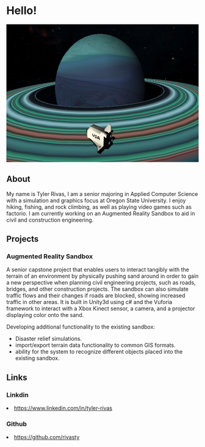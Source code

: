 # Hello!
<img src="Shuttle.png" height=361px title="A small solar system project made for a class. You can fly the space shuttle around the Titania4 star system." alt="A 3d scene with a space shuttle in front of a pale blue gas giant. A smaller planet can be seen further back. Part of a class project.">

## About

<p>
My name is Tyler Rivas, I am a senior majoring in Applied Computer Science with a simulation and graphics focus at Oregon State University.
I enjoy hiking, fishing, and rock climbing, as well as playing video games such as factorio.
I am currently working on an Augmented Reality Sandbox to aid in civil and construction engineering. 
</p>

## Projects

### Augmented Reality Sandbox
<p>A senior capstone project that enables users to interact tangibly with the terrain of an environment by physically pushing sand around in order to gain a new perspective when planning civil engineering projects, such as roads, bridges, and other construction projects. The sandbox can also simulate traffic flows and their changes if roads are blocked, showing increased traffic in other areas. It is built in Unity3d using c# and the Vuforia framework to interact with a Xbox Kinect sensor, a camera, and a projector displaying color onto the sand.</p> 
<p>Developing additional functionality to the existing sandbox:</p>
<ul>
    <li>Disaster relief simulations.</li>
    <li>import/export terrain data functionality to common GIS formats.</li>
    <li>ability for the system to recognize different objects placed into the existing sandbox.</li>
</ul>

## Links

### Linkdin
 <li><a href="https://www.linkedin.com/in/tyler-rivas-8b8629189/">https://www.linkedin.com/in/tyler-rivas</a></li>
    
### Github
 <li><a href="https://github.com/rivasty">https://github.com/rivasty</a></li>

